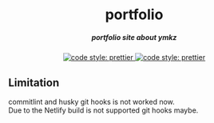 <h1 align="center">portfolio</h1>

<h5 align="center">portfolio site about ymkz</h5>

<p align="center">
   <a href="https://github.com/prettier/prettier/">
    <img alt="code style: prettier" src="https://img.shields.io/badge/code_style-prettier-ff69b4.svg?style=flat-square">
  </a>
  <a href="https://github.com/DevExpress/testcafe/">
    <img alt="code style: prettier" src="https://img.shields.io/badge/tested%20with-TestCafe-2fa4cf.svg?style=flat-square">
  </a>
</p>

## Limitation

commitlint and husky git hooks is not worked now.  
Due to the Netlify build is not supported git hooks maybe.
